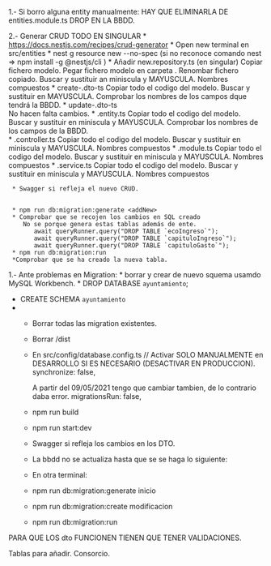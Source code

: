 1.- Si borro alguna entity manualmente:
     HAY QUE ELIMINARLA DE entities.module.ts
     DROP EN LA BBDD.

2.- Generar CRUD
TODO EN SINGULAR
     * https://docs.nestjs.com/recipes/crud-generator
     * Open new terminal en src/entities
     * nest g resource new --no-spec  (si no reconoce comando nest => npm install -g @nestjs/cli  )
     * Añadir new.repository.ts (en singular)
          Copiar fichero modelo.
          Pegar fichero modelo en carpeta <new>.
          Renombar fichero copiado.
          Buscar y sustituir an miniscula y MAYUSCULA. Nombres compuestos <organo-contratacion>
     * create-<new>.dto-ts
          Copiar todo el codigo del modelo.
          Buscar y sustituir en MAYUSCULA. 
          Comprobar los nombres de los campos dque tendrá la BBDD.
     * update-<new>.dto-ts   
          No hacen falta cambios.
     * <new>.entity.ts 
          Copiar todo el codigo del modelo.
          Buscar y sustituir en miniscula y MAYUSCULA. 
          Comprobar los nombres de los campos de la BBDD.     
    * <new>.controller.ts 
          Copiar todo el codigo del modelo.
          Buscar y sustituir en miniscula y MAYUSCULA. Nombres compuestos <organo-contratacion>
     * <new>.module.ts 
          Copiar todo el codigo del modelo.
          Buscar y sustituir en miniscula y MAYUSCULA. Nombres compuestos <organo-contratacion>
     * <new>.service.ts 
          Copiar todo el codigo del modelo.
          Buscar y sustituir en miniscula y MAYUSCULA. Nombres compuestos <organo-contratacion>
   
     * Swagger si refleja el nuevo CRUD.

     
     * npm run db:migration:generate <addNew>
     * Comprobar que se recojen los cambios en SQL creado
        No se porque genera estas tablas además de ente.
           await queryRunner.query("DROP TABLE `ecoIngreso`");
           await queryRunner.query("DROP TABLE `capituloIngreso`");
           await queryRunner.query("DROP TABLE `capituloGasto`");
     * npm run db:migration:run  
     *Comprobar que se ha creado la nueva tabla.


1.- Ante problemas en Migration:
     * borrar y crear de nuevo squema usamdo MySQL Workbench.
     * DROP DATABASE `ayuntamiento`;
   * CREATE SCHEMA `ayuntamiento`
   * 
     * Borrar todas las migration existentes.
     * Borrar /dist
     * En src/config/database.config.ts
       // Activar SOLO MANUALMENTE en DESARROLLO SI ES NECESARIO (DESACTIVAR EN PRODUCCION).
          synchronize: false,

       A partir del 09/05/2021 tengo que  cambiar tambien, de lo contrario daba error.
        migrationsRun: false,   

     * npm run build
     * npm run start:dev
     * Swagger si refleja los cambios en los DTO.
     * La bbdd no se actualiza hasta que se se haga lo siguiente:
     * En otra terminal:
     * npm run db:migration:generate inicio
     * npm run db:migration:create modificacion
     * npm run db:migration:run  

PARA QUE LOS dto FUNCIONEN TIENEN QUE TENER VALIDACIONES.



Tablas para añadir.
     Consorcio.
